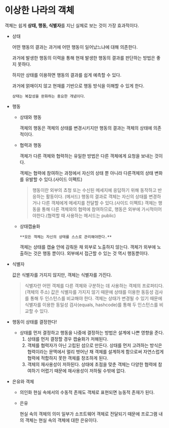 # 이상한 나라의 객체

객체는 쉽게 **상태, 행동, 식별자**를 지닌 실체로 보는 것이 가장 효과적이다.

*   상태

    어떤 행동의 결과는 과거에 어떤 행동이 일어났느냐에 대해 의존한다.

    과거에 발생한 행동의 이력을 통해 현재 발생한 행동의 결과를 판단하는 방법은 좋지 못하다.

    하지만 상태를 이용하면 행동의 결과를 쉽게 예측할 수 있다.

    과거에 얽매이지 않고 현재를 기반으로 행동 방식을 이해할 수 있게 한다.

    `상태는 복잡성을 완화하는 중요한 개념이다`.
* 행동
  *   상태와 행동

      객체의 행동은 객체의 상태를 변경시키지만 행동의 결과는 객체의 상태에 의존적이다.
  *   협력과 행동

      객체가 다른 객체와 협력하는 유일한 방법은 다른 객체에게 요청을 보내는 것이다.

      객체는 협력에 참여하는 과정에서 자신의 상태 뿐 아니라 다른객체의 상태 변화를 유발할 수 있다.(사이드 이펙트)

      > 행동이란 외부의 쵸청 또는 수신된 메세지에 응답하기 위해 동작하고 반응하는 활동이다. (메서드) 행동의 결과로 객체는 자신의 상태를 변경하거나 다른 객체에게 메세지를 전달할 수 있다.(사이드 이펙트) 객체는 행동을 통해 다른 객체와의 협력에 참여하므로, 행동은 외부에 가시적이어야한다.(협력할 때 사용하는 메서드는 public)
  *   상태캡슐화

      `**모든 객체는 자신의 상태를 스스로 관리해야한다.**`

      객체는 상태를 캡슐 안에 감춰둔 채 외부로 노출하지 않는다. 객체가 외부에 노출하는 것은 행동 뿐이다. 외부에서 접근할 수 있는 것 역시 행동뿐이다.
*   식별자

    값은 식별자를 가지지 않지만, 객체는 식별자를 가진다.

    > 식별자란 어떤 객체를 다른 객체와 구분하는 데 사용하는 객체의 프로퍼티다.(객체의 주소) 값은 식별자를 가지지 않기 때문에 상태를 이용한 동등성 검사를 통해 두 인스턴스를 비교해야 한다. 객체는 상태가 변경될 수 있기 때문에 식별자를 이용한 동일성 검사(equals, hashcode)를 통해 두 인스턴스를 비교할 수 있다.


* 행동이 상태를 결정한다!
  * 상태를 먼저 결정하고 행동을 나중에 결정하는 방법은 설계에 나쁜 영향을 준다.
    1. 상태를 먼저 결정할 경우 캡슐화가 저해된다.
    2. 객체를 협력자가 아닌 고립된 섬으로 만든다. 상태를 먼저 고려하는 방식은 협력이라는 문맥에서 멀리 벗어난 채 객체를 설계하게 함으로써 자연스럽게 협력에 적합하지 못한 객체를 창조하게 된다.
    3. 객체의 재사용성이 저하된다. 상태에 초점을 맞춘 객체는 다양한 협력에 참여하기 어렵기 때문에 재사용성이 저하될 수밖에 없다.
* 은유와 객체
  * 의인화 현실 속에서의 수동적 존재도 객체로 표현되면 능동적 존재가 된다.
  *   은유

      현실 속의 객체의 의미 일부가 소프트웨어 객체로 전달되기 때문에 프로그램 내의 객체는 현실 속의 객체에 대한 은유이다.
